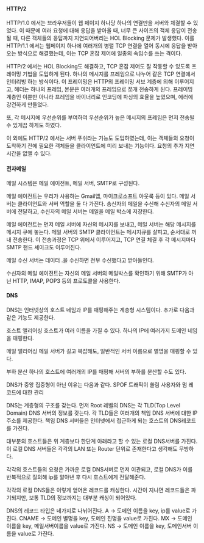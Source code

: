 
#### HTTP/2
HTTP/1.0 에서는 브라우저들이 웹 페이지 하나당 하나의 연결만을 서버와 체결할 수 있었다.
이 때문에 여러 요청에 대해 응답을 받아올 때, 너무 큰 사이즈의 객체 응답이 전송될 때, 다른 객체들의 응답까지 지연되어버리는 HOL Blocking 문제가 발생했다.
이를 HTTP/1.1 에서는 웹페이지 하나에 여러개의 병렬 TCP 연결을 열어 동시에 응답을 받아오는 방식으로 해결했는데, 이는 TCP 혼잡 제어에 일종의 속임수를 쓰는 격이다.

HTTP/2 에서는 HOL Blocking도 해결하고, TCP 혼잡 제어도 잘 작동할 수 있도록 프레이밍 기법을 도입하게 된다.
하나의 메시지를 프레임으로 나누어 같은 TCP 연결에서 인터리빙 하는 방식이다.
이 프레이밍은 HTTP의 프레이밍 서브 계층에 의해 이루어지고, 헤더는 하나의 프레임, 본문은 여러개의 프레임으로 쪼개 전송하게 된다.
프레이밍 계층인 이뿐만 아니라 프레임을 바이너리로 인코딩에 파싱의 효율을 높였으며, 에러에 강건하게 만들었다.

또, 각 메시지에 우선순위를 부여하여 우선순위가 높은 메시지의 프레임은 먼저 전송될 수 있게끔 하게도 하였다.

이 외에도 HTTP/2 에서는 서버 푸쉬라는 기능도 도입하였는데, 이는 객체들의 요청이 도착하기 전에 필요한 객체들을 클라이언트에 미리 보내는 기능이다. 요청의 추가 지연 시간을 없앨 수 있다.

#### 전자메일
메일 시스템은 메일 에이전트, 메일 서버, SMTP로 구성된다.

메일 에이전트는 우리가 사용하는 Gmail앱, 마이크로소프트 아웃룩 등이 있다.
메일 서버는 클라이언트와 서버 역할을 둘 다 가진다. 송신자의 메일을 수신해 수신자의 메일 서버에 전달하고, 수신자의 메일 서버는 메일을 메일 박스에 저장한다.

메일 에이전트는 먼저 메일 서버에 자신의 메시지를 보내고, 메일 서버는 해당 메시지를 메시지 큐에 놓는다.
메일 서버의 SMTP 클라이언트는 메시지큐를 살피고, 순서대로 꺼내 전송한다.
이 전송과정은 TCP 위에서 이루어지고, TCP 연결 체결 후 각 메시지마다 SMTP 핸드 셰이크도 이루어진다.

메일 수신 서버는 데이터 .을 수신하면 전부 수신했다고 받아들인다.

수신자의 메일 에이전트는 자신의 메일 서버의 메일박스를 확인하기 위해 SMTP가 아닌 HTTP, IMAP, POP3 등의 프로토콜을 사용한다.

#### DNS
DNS는 인터넷상의 호스트 네임과 IP를 매핑해주는 계층형 시스템이다.
추가로 다음과 같은 기능도 제공한다.

호스트 앨리어싱
호스트가 여러 이름을 가질 수 있다. 하나의 IP에 여러가지 도메인 네임을 매핑한다.

메일 앨리어싱
메일 서버가 길고 복잡해도, 일반적인 서버 이름으로 별명을 매핑할 수 있다.

부하 분산
하나의 호스트에 여러개의 IP를 매핑해 서버의 부하를 분산할 수도 있다.

DNS가 중앙 집중형이 아닌 이유는 다음과 같다.
SPOF
트래픽이 쏠림
사용자와 멈
레코드에 대한 관리

DNS는 계층형의 구조를 갖는다.
먼저 Root 레벨의 DNS는 각 TLD(Top Level Domain) DNS 서버의 정보를 갖는다.
각 TLD들은 여러개의 책임 DNS 서버에 대한 IP주소를 제공한다.
책임 DNS 서버들은 인터넷에서 접근하게 되는 호스트의 DNS레코드를 가진다.

대부분의 호스트들은 위 계층보다 한단계 아래라고 할 수 있는 로컬 DNS서버를 가진다.
이 로컬 DNS 서버들은 각각의 LAN 또는 Router 단위로 존재한다고 생각해도 무방하다.

각각의 호스트들의 요청은 가까운 로컬 DNS서버로 먼저 이관되고, 로컬 DNS가 이를 반복적으로 질의해 ip를 알아낸 후 다시 호스트에게 전달해준다.

각각의 로컬 DNS들은 이렇게 얻어온 레코드를 캐싱한다.
시간이 지나면 레코드들은 파기되지만, 보통 TLD의 정보까지는 대부분 캐싱이 되어있다.

DNS의 레코드 타입은 네가지로 나뉘어진다.
A -> 도메인 이름을 key, ip를 value로 가진다.
CNAME -> 도메인 별명을 key, 도메인 진명을 value로 가진다.
MX -> 도메인 이름을 key, 메일서버이름을 value로 가진다.
NS -> 도메인 이름을 key, 도메인서버 이름을 value로 가진다.


